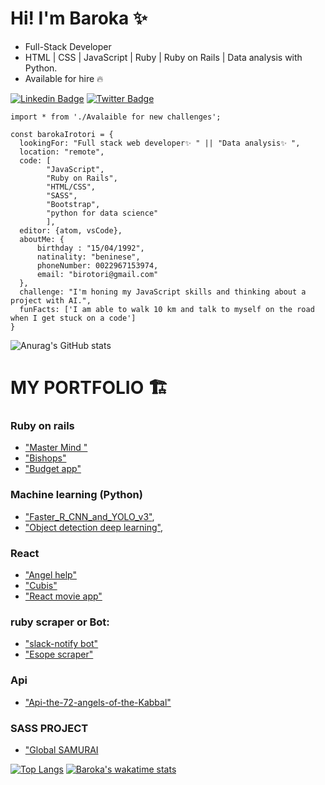 
# Hi! I'm Baroka ✨ 
- Full-Stack Developer 
-  HTML | CSS | JavaScript | Ruby | Ruby on Rails | Data analysis with Python. 
- Available for hire 🔥 

[![Linkedin Badge](https://img.shields.io/badge/-baroka-blue?style=flat-square&logo=Linkedin&logoColor=white&link=https://www.linkedin.com/in/baroka/)](https://www.linkedin.com/in/baroka/)
[![Twitter Badge](https://img.shields.io/badge/-@IrotoriB-1ca0f1?style=flat-square&labelColor=1ca0f1&logo=twitter&logoColor=white&link=https://twitter.com/IrotoriB)](https://twitter.com/IrotoriB)

```
import * from './Avalaible for new challenges';

const barokaIrotori = {
  lookingFor: "Full stack web developer✨ " || "Data analysis✨ ",
  location: "remote",
  code: [
        "JavaScript", 
        "Ruby on Rails", 
        "HTML/CSS", 
        "SASS", 
        "Bootstrap", 
        "python for data science"
        ],
  editor: {atom, vsCode},
  aboutMe: { 
      birthday : "15/04/1992",
      natinality: "beninese",
      phoneNumber: 0022967153974,
      email: "birotori@gmail.com"
  },
  challenge: "I'm honing my JavaScript skills and thinking about a project with AI.",
  funFacts: ['I am able to walk 10 km and talk to myself on the road when I get stuck on a code']
}

```

![Anurag's GitHub stats](https://github-readme-stats.vercel.app/api?username=Baroka-wp&show_icons=true&theme=radical)


# MY PORTFOLIO 🏗️

### Ruby on rails 
- ["Master Mind "](https://mastermind21.herokuapp.com/)
- ["Bishops"](https://github.com/Baroka-wp/bishops)
- ["Budget app"](https://my-flooz-app.herokuapp.com/)

### Machine learning (Python)
- ["Faster_R_CNN_and_YOLO_v3"](https://github.com/Baroka-wp/dive_ML/blob/master/Faster_R_CNN_and_YOLO_v3.ipynb), 
- ["Object detection deep learning"](https://colab.research.google.com/drive/1W5SDwsc-kbiMv3KclhaNJBdPOMpjlOSQ?hl=fr#scrollTo=vV1Nr_wRvdsK),

### React
- ["Angel help"](baroka-wp.github.io/angels-help/)
- ["Cubis"](https://github.com/Baroka-wp/cubis)
- ["React movie app"](https://github.com/Baroka-wp/react-movie-app)

### ruby scraper or Bot:
- ["slack-notify bot"](https://github.com/Baroka-wp/slack-notify)
- ["Esope scraper"](https://github.com/Baroka-wp/sinatra)

### Api
- ["Api-the-72-angels-of-the-Kabbal"](https://github.com/Baroka-wp/Api-the-72-angels-of-the-Kabbal)

### SASS PROJECT
- ["Global SAMURAI](https://github.com/Baroka-wp/GlobalSamurai)


[![Top Langs](https://github-readme-stats.vercel.app/api/top-langs/?username=Baroka-wp)](https://github.com/Baroka-wp/github-readme-stats)
[![Baroka's wakatime stats](https://github-readme-stats.vercel.app/api/wakatime?username=Baroka)](https://github.com/Baroka-wp/github-readme-stats)

